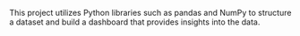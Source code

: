 This project utilizes Python libraries such as pandas and NumPy to structure a dataset and build a dashboard that provides insights into the data.

